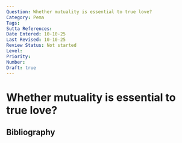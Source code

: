 ```yaml
---
Question: Whether mutuality is essential to true love?
Category: Pema
Tags: 
Sutta References: 
Date Entered: 10-10-25
Last Revised: 10-10-25
Review Status: Not started
Level: 
Priority: 
Number: 
Draft: true
---
```


# Whether mutuality is essential to true love?

## Bibliography

<!-- 

Notes:



-->